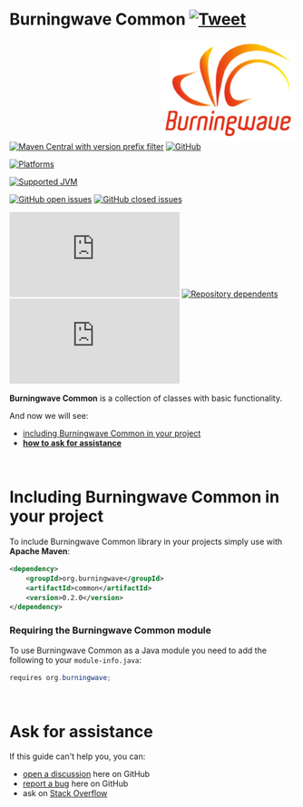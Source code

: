 # Burningwave Common [![Tweet](https://img.shields.io/twitter/url/http/shields.io.svg?style=social)](https://twitter.com/intent/tweet?text=%40burningwave_org%20Common%2C%20a%20collection%20of%20classes%20with%20basic%20%23functionality%20%28works%20on%20%23Java8%20%23Java9%20%23Java10%20%23Java11%20%23Java12%20%23Java13%20%23Java14%20%23Java15%20%23Java16%20%23Java17%20%23Java18%20%23Java19%20%23Java20%20%23Java21%29&url=https://burningwave.github.io/common/)

<a href="https://www.burningwave.org">
<img src="https://raw.githubusercontent.com/burningwave/burningwave.github.io/main/logo.png" alt="logo.png" height="180px" align="right"/>
</a>

[![Maven Central with version prefix filter](https://img.shields.io/maven-central/v/org.burningwave/common/0)](https://maven-badges.herokuapp.com/maven-central/org.burningwave/common/)
[![GitHub](https://img.shields.io/github/license/burningwave/common)](https://github.com/burningwave/common/blob/master/LICENSE)

[![Platforms](https://img.shields.io/badge/platforms-Windows%2C%20Mac%20OS%2C%20Linux-orange)](https://github.com/burningwave/common/actions/runs/6629732375)

[![Supported JVM](https://img.shields.io/badge/supported%20JVM-8%2C%209+-blueviolet)](https://github.com/burningwave/common/actions/runs/6629732375)

[![GitHub open issues](https://img.shields.io/github/issues/burningwave/common)](https://github.com/burningwave/common/issues)
[![GitHub closed issues](https://img.shields.io/github/issues-closed/burningwave/common)](https://github.com/burningwave/common/issues?q=is%3Aissue+is%3Aclosed)

[![Artifact downloads](https://www.burningwave.org/generators/generate-burningwave-artifact-downloads-badge.php?artifactId=common)](https://www.burningwave.org/artifact-downloads/?show-overall-trend-chart=false&artifactId=common&startDate=2023-10)
[![Repository dependents](https://badgen.net/github/dependents-repo/burningwave/common)](https://github.com/burningwave/common/network/dependents)
[![HitCount](https://www.burningwave.org/generators/generate-visited-pages-badge.php)](https://www.burningwave.org#bw-counters)

**Burningwave Common** is a collection of classes with basic functionality.

And now we will see:
* [including Burningwave Common in your project](#Including-Burningwave-Common-in-your-project)
* [**how to ask for assistance**](#Ask-for-assistance)

<br/>

# <a name="Including-Burningwave-Common-in-your-project"></a>Including Burningwave Common in your project 
To include Burningwave Common library in your projects simply use with **Apache Maven**:

```xml
<dependency>
    <groupId>org.burningwave</groupId>
    <artifactId>common</artifactId>
    <version>0.2.0</version>
</dependency>
```

### Requiring the Burningwave Common module

To use Burningwave Common as a Java module you need to add the following to your `module-info.java`: 

```java
requires org.burningwave;
```

<br />

# <a name="Ask-for-assistance"></a>Ask for assistance
If this guide can't help you, you can:
* [open a discussion](https://github.com/burningwave/common/discussions) here on GitHub
* [report a bug](https://github.com/burningwave/common/issues) here on GitHub
* ask on [Stack Overflow](https://stackoverflow.com/search?q=burningwave)
